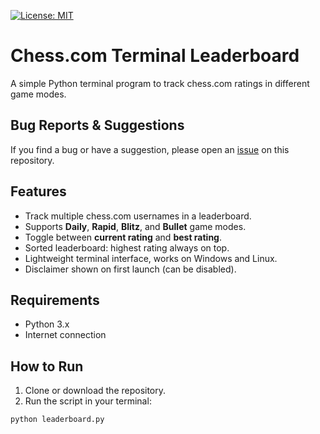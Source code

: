 [![License: MIT](https://img.shields.io/badge/License-MIT-yellow.svg)](https://opensource.org/licenses/MIT)

# Chess.com Terminal Leaderboard

A simple Python terminal program to track chess.com ratings in different game modes.

## Bug Reports & Suggestions

If you find a bug or have a suggestion, please open an [issue](https://github.com/sharpylt/ChessLeaderboardTerminal/issues) on this repository.

## Features

- Track multiple chess.com usernames in a leaderboard.
- Supports **Daily**, **Rapid**, **Blitz**, and **Bullet** game modes.
- Toggle between **current rating** and **best rating**.
- Sorted leaderboard: highest rating always on top.
- Lightweight terminal interface, works on Windows and Linux.
- Disclaimer shown on first launch (can be disabled).

## Requirements

- Python 3.x
- Internet connection

## How to Run

1. Clone or download the repository.
2. Run the script in your terminal:

```bash
python leaderboard.py
